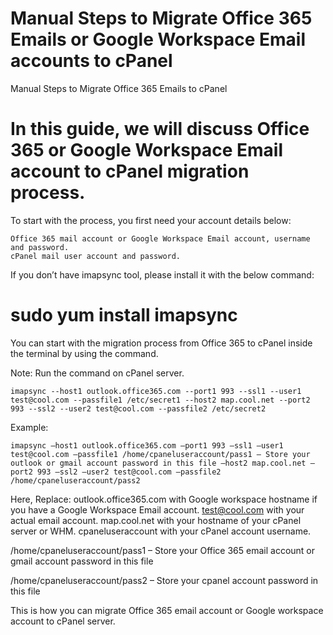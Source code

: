 # Manual Steps to Migrate Office 365 Emails or Google Workspace Email accounts to cPanel
 Manual Steps to Migrate Office 365 Emails to cPanel

 # In this guide, we will discuss Office 365 or Google Workspace Email account to cPanel migration process.

To start with the process, you first need your account details below:

    Office 365 mail account or Google Workspace Email account, username and password.
    cPanel mail user account and password.

If you don’t have imapsync tool, please install it with the below command:

# sudo yum install imapsync

You can start with the migration process from Office 365 to cPanel inside the terminal by using the command.

Note: Run the command on cPanel server.

    imapsync --host1 outlook.office365.com --port1 993 --ssl1 --user1 test@cool.com --passfile1 /etc/secret1 --host2 map.cool.net --port2 993 --ssl2 --user2 test@cool.com --passfile2 /etc/secret2
    

Example:
 
    imapsync –host1 outlook.office365.com –port1 993 –ssl1 –user1 test@cool.com –passfile1 /home/cpaneluseraccount/pass1 – Store your outlook or gmail account password in this file –host2 map.cool.net –port2 993 –ssl2 –user2 test@cool.com –passfile2 /home/cpaneluseraccount/pass2


Here, Replace:
outlook.office365.com with Google workspace hostname if you have a Google Workspace Email account.
test@cool.com with your actual email account.
map.cool.net with your hostname of your cPanel server or WHM.
cpaneluseraccount with your cPanel account username.

/home/cpaneluseraccount/pass1 – Store your Office 365 email account or gmail account password in this file

/home/cpaneluseraccount/pass2 – Store your cpanel account password in this file

This is how you can migrate Office 365 email account or Google workspace account to cPanel server.

